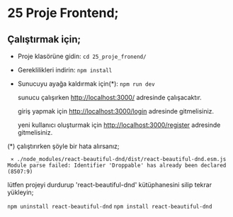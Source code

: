 # 25 Proje Frontend;

## Çalıştırmak için;

- Proje klasörüne gidin:
  `cd 25_proje_fronend/`
  
- Gereklilikleri indirin:
   `npm install`
  
- Sunucuyu ayağa kaldırmak için(*):
  `npm run dev`

  sunucu çalışırken [http://localhost:3000/](http://localhost:3000/) adresinde çalışacaktır.

  giriş yapmak için [http://localhost:3000/login](http://localhost:3000/login) adresinde gitmelisiniz.
  
  yeni kullanıcı oluşturmak için [http://localhost:3000/register](http://localhost:3000/register) adresinde gitmelisiniz.
  

(*) çalıştırırken şöyle bir hata alırsanız;

     ⨯ ./node_modules/react-beautiful-dnd/dist/react-beautiful-dnd.esm.js
    Module parse failed: Identifier 'Droppable' has already been declared (8507:9)

lütfen projeyi durdurup 'react-beautiful-dnd' kütüphanesini silip tekrar yükleyin;

 `npm uninstall react-beautiful-dnd`
  `npm install react-beautiful-dnd`
